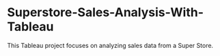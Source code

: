 # Superstore-Sales-Analysis-With-Tableau
This Tableau project focuses on analyzing sales data from a Super Store.
